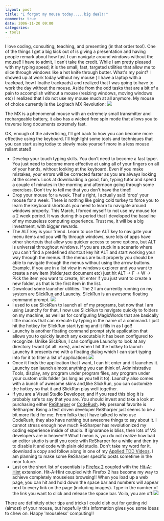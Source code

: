 ```yaml
---
layout: post
title: "I forgot my mouse today.....big deal!!"
comments: true
date: 2006-11-20 09:00
categories:
- tools
---
```


I love coding, consulting, teaching, and presenting (in that order too!). One of the things I get a big kick out of is giving a presentation and having people remark about how fast I can navigate around windows without the mouse!! I have to admit, I can't take the credit. While I am pretty pleased with my typing speed; it is the small, fast, targeted utilities that allow me to slice through windows like a hot knife through butter. 
What's my point? I showed up at work today without my mouse ( I have a laptop with a trackpad, how I loathe trackpads) and realized that I was going to have to work the day without the mouse. 
Aside from the odd tasks that are a bit of a pain to accomplish without a mouse (resizing windows, moving windows etc) I realized that I do not use my mouse much at all anymore. 
My mouse of choice currently is the Logitech MX Revolution: 
<img src="{{ site.cdn_root }}binary/iForgotMyMouseTodayBigDeal/logitechRevolution.jpg">  
  
The MX is a phenomenal mouse with an extremely small transmitter and rechargeable battery, it also has a wicked free spin mode that allows you to traverse long documents extremely fast. 
  
OK, enough of the advertising, I'll get back to how you can become more effective using the keyboard. I'll highlight some tools and techniques that you can start using today to slowly make yourself more in a less mouse reliant state!! <ul> <li>Develop your touch typing skills. You don't need to become a fast typer. You just need to become more effective at using all of your fingers on all of your hands, without looking at the keyboard. Even if you make mistakes, your errors will be corrected faster as you are always looking at the screen. Look at downloading a good, fun, typing tutor and spend a couple of minutes in the morning and afternoon going through some exercises. Don't try to tell me that you don't have the time!!  <li>Drop your mouse for a week. That's right, I actually said 'drop' your mouse for a week. There is nothing like going cold turkey to force you to learn the keyboard shortcuts you need to learn to navigate around windows properly. This March, I forced myself to not use my mouse for a 2 week period. It was during this period that I developed the baseline of my mouseless computing experience. Trust me, it will be a big investment, with bigger rewards.  <li>The ALT key is your friend. Learn to use the ALT key to navigate your menu items and you will fly through windows, sure lots of apps have other shortcuts that allow you quicker access to some options, but ALT is universal throughout windows. If you are stuck in a scenario where you can't find a predefined shortcut key hit ALT and start working your way through the menus. If the menus are built properly you should be able to navigate through the menus without using the arrow buttons. Example, if you are in a list view in windows explorer and you want to create a new item (folder,text document etc) just hit ALT -> F -> W -> Pick the item you want to create, hit enter if you just want to create a new folder, as that is the first item in the list.  <li>Download some launcher utilities. The 2 I am currently running on my system are [SlickRun](http://www.bayden.com/SlickRun/) and [Launchy](http://www.launchy.net/). SlickRun is an awesome floating command prompt. <img src="{{ site.cdn_root }}binary/iForgotMyMouseTodayBigDeal/slickRun.jpg">  <li>I used to use SlickRun to launch all of my programs, but now that I am using Launchy for that, I now use SlickRun to navigate quickly to folders on my machine, as well as for configuring MagicWords that are basically little macros that can execute by typing in the name of a command. I just hit the hotkey for SlickRun start typing and it fills in as I go!!  <li>Launchy is another floating command prompt style application that allows you to quickly launch any executable it has been configured to recognize. Unlike SlickRun, I can configure Launchy to look at any directory I want (at all .exes), and when I hit the hotkey to launch Launchy it presents me with a floating dialog which I can start typing into for it to filter a list of applications:<img src="{{ site.cdn_root }}binary/iForgotMyMouseTodayBigDeal/launchy.jpg">  <li>Once it finds the application that I want, I can hit enter and it launches it. Launchy can launch almost anything you can think of. Administrative Tools, display, any program under program files, any program under your custom utils folder (as long as you tell it to). Launchy also comes with a bunch of awesome skins and,like SlickRun, you can customize the hotkey so that it and SlickRun play well together.  <li>If you are a Visual Studio Developer, and if you read this blog it is probably safe to say that you are. You should invest and take a look at purchasing either [ReSharper](http://www.jetbrains.com/resharper/) or [CodeRush](http://www.devexpress.com/Products/NET/IDETools/CodeRush/). My personal favorite is ReSharper. Being a test driven developer ReSharper just seems to be a bit more fluid for me. From folks that I have talked to who use CodeRush, they also have nothing but awesome things to say about it. I cannot stress enough how much ReSharper has revolutionized my coding experience inside of studio. If ignorance is bliss, then lots of VS developers are in heaven!!! What I mean is, you do not realize how bad an editor studio is until you code with ReSharper for a while and then try to disable it and code with plain old studio. Don't take my word for it, download a copy and follow along in one of my [Applied TDD Videos](http://blog.developwithpassion.com/ScreencastAppliedTestDrivenDevelopmentForWebApplicationsPart3.aspx). I am planning to make some ReSharper specific posts sometime in the near future.  <li>Last on the short list of essentials is [Firefox 2](http://www.mozilla.com/en-US/firefox/) coupled with the [Hit-A-Hint](https://addons.mozilla.org/firefox/1341/) extension. Hit-A-Hint coupled with Firefox 2 has become my way to achieve completely mouseless browsing!! When you load up a web page, you can hit and hold down the space bar and numbers will appear next to every link on the page (including images). Type in the number of the link you want to click and release the space bar. Voila, you are off:<img src="{{ site.cdn_root }}binary/iForgotMyMouseTodayBigDeal/hitAHint.jpg"> </li></ul> 
There are definitely other tips and tricks I could dish out for getting rid (almost) of your mouse, but hopefully this information gives you some ideas to chew on. Happy 'mouseless' computing!!





